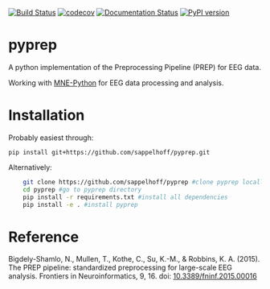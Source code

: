 [![Build Status](https://travis-ci.org/sappelhoff/pyprep.svg?branch=master)](https://travis-ci.org/sappelhoff/pyprep) [![codecov](https://codecov.io/gh/sappelhoff/pyprep/branch/master/graph/badge.svg)](https://codecov.io/gh/sappelhoff/pyprep) [![Documentation Status](https://readthedocs.org/projects/pyprep/badge/?version=latest)](http://pyprep.readthedocs.io/en/latest/?badge=latest) [![PyPI version](https://badge.fury.io/py/pyprep.svg)](https://badge.fury.io/py/pyprep)


# pyprep

A python implementation of the Preprocessing Pipeline (PREP) for EEG data.

Working with [MNE-Python](https://www.martinos.org/mne/stable/index.html) for EEG data processing and analysis.

# Installation

Probably easiest through:

`pip install git+https://github.com/sappelhoff/pyprep.git`

Alternatively:


```bash
    git clone https://github.com/sappelhoff/pyprep #clone pyprep locally
    cd pyprep #go to pyprep directory
    pip install -r requirements.txt #install all dependencies
    pip install -e . #install pyprep

```
# Reference
Bigdely-Shamlo, N., Mullen, T., Kothe, C., Su, K.-M., & Robbins, K. A. (2015). The PREP pipeline: standardized preprocessing for large-scale EEG analysis. Frontiers in Neuroinformatics, 9, 16. doi: [10.3389/fninf.2015.00016](https://doi.org/10.3389/fninf.2015.00016)

